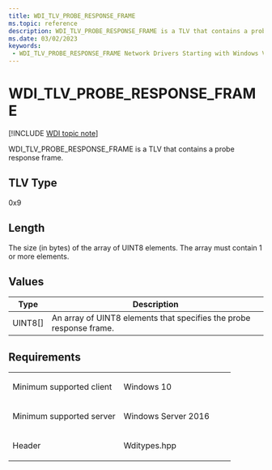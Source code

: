 ```yaml
---
title: WDI_TLV_PROBE_RESPONSE_FRAME
ms.topic: reference
description: WDI_TLV_PROBE_RESPONSE_FRAME is a TLV that contains a probe response frame.
ms.date: 03/02/2023
keywords:
 - WDI_TLV_PROBE_RESPONSE_FRAME Network Drivers Starting with Windows Vista
---
```


# WDI\_TLV\_PROBE\_RESPONSE\_FRAME

[!INCLUDE [WDI topic note](../includes/wdi-version-warning.md)]


WDI\_TLV\_PROBE\_RESPONSE\_FRAME is a TLV that contains a probe response frame.

## TLV Type


0x9

## Length


The size (in bytes) of the array of UINT8 elements. The array must contain 1 or more elements.

## Values


| Type      | Description                                                         |
|-----------|---------------------------------------------------------------------|
| UINT8\[\] | An array of UINT8 elements that specifies the probe response frame. |

 

## Requirements

<table>
<colgroup>
<col width="50%" />
<col width="50%" />
</colgroup>
<tbody>
<tr class="odd">
<td><p>Minimum supported client</p></td>
<td><p>Windows 10</p></td>
</tr>
<tr class="even">
<td><p>Minimum supported server</p></td>
<td><p>Windows Server 2016</p></td>
</tr>
<tr class="odd">
<td><p>Header</p></td>
<td>Wditypes.hpp</td>
</tr>
</tbody>
</table>

 

 




